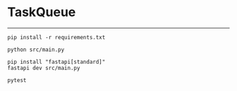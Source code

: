 # TaskQueue
---
```
pip install -r requirements.txt
```

```
python src/main.py
```

```
pip install "fastapi[standard]"
fastapi dev src/main.py
```

```
pytest
```
